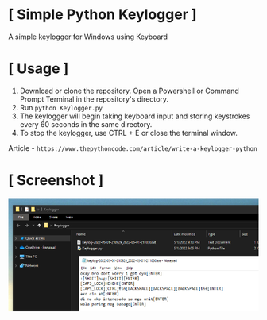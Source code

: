 # [ Simple Python Keylogger ]
A simple keylogger for Windows using Keyboard

# [ Usage ]
1. Download or clone the repository. Open a Powershell or Command Prompt Terminal in the repository's directory.
2. Run ``python Keylogger.py``
3. The keylogger will begin taking keyboard input and storing keystrokes every 60 seconds in the same directory.
4. To stop the keylogger, use CTRL + E or close the terminal window.

Article - ``https://www.thepythoncode.com/article/write-a-keylogger-python``

# [ Screenshot ]
![Alt text](/Images/Screenshot1.png "Screenshot 1")
